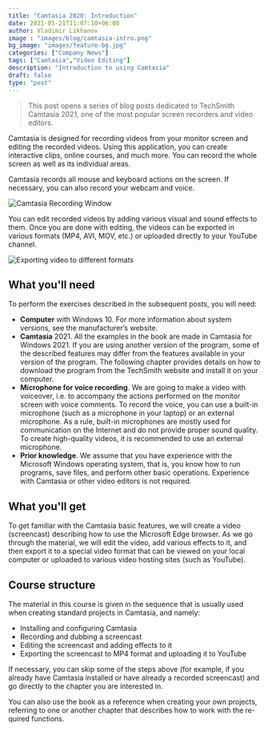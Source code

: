 ```yaml
---
title: "Camtasia 2020: Introduction"
date: 2021-05-21T11:07:10+06:00
author: Vladimir Likhanov
image : "images/blog/camtasia-intro.png"
bg_image: "images/feature-bg.jpg"
categories: ["Company News"]
tags: ["Camtasia","Video Editing"]
description: "Introduction to using Camtasia"
draft: false
type: "post"
---
```



> This post opens a series of blog posts dedicated to TechSmith Camtasia 2021, one of the most popular screen recorders and video editors.

Camtasia is designed for recording videos from your monitor screen and editing the recorded videos. Using this application, you can create interactive clips, online courses, and much more. You can record the whole screen as well as its individual areas.

Camtasia records all mouse and keyboard actions on the screen. If necessary, you can also record your webcam and voice.

![Camtasia Recording Window](/images/blog/camtasia-recording-window.png)

You can edit recorded videos by adding various visual and sound effects to them. Once you are done with editing, the videos can be exported in various formats (MP4, AVI, MOV, etc.) or uploaded directly to your YouTube channel.

![Exporting video to different formats](/images/blog/exporting-to-different-formats.png)

## What you'll need

To perform the exercises described in the subsequent posts, you will need:

* **Computer** with Windows 10. For more information about system versions, see the manufacturer’s website.
* **Camtasia** 2021. All the examples in the book are made in Camtasia for Windows 2021. If you are using another version of the program, some of the described features may differ from the features available in your version of the program. The following chapter provides details on how to download the program from the TechSmith website and install it on your computer.
* **Microphone for voice recording**. We are going to make a video with voiceover, i.e. to accompany the actions performed on the monitor screen with voice comments. To record the voice, you can use a built-in microphone (such as a microphone in your laptop) or an external microphone. As a rule, built-in microphones are mostly used for communication on the Internet and do not provide proper sound quality. To create high-quality videos, it is recommended to use an external microphone.
* **Prior knowledge**. We assume that you have experience with the Microsoft Windows operating system, that is, you know how to run programs, save files, and perform other basic operations. Experience with Camtasia or other video editors is not required.

## What you'll get

To get familiar with the Camtasia basic features, we will create a video (screencast) describing how to use the Microsoft Edge browser. As we go through the material, we will edit the video, add various effects to it, and then export it to a special video format that can be viewed on your local computer or uploaded to various video hosting sites (such as YouTube).

## Course structure

The material in this course is given in the sequence that is usually used when creating standard projects in Camtasia, and namely:

* Installing and configuring Camtasia
* Recording and dubbing a screencast
* Editing the screencast and adding effects to it
* Exporting the screencast to MP4 format and uploading it to YouTube

If necessary, you can skip some of the steps above (for example, if you already have Camtasia installed or have already a recorded screencast) and go directly to the chapter you are interested in.

You can also use the book as a reference when creating your own projects, referring to one or another chapter that describes how to work with the re-quired functions.